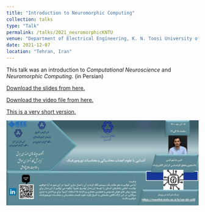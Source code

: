 ```yaml
---
title: "Introduction to Neuromorphic Computing"
collection: talks
type: "Talk"
permalink: /talks/2021_neuromorphicKNTU
venue: "Department of Electrical Engineering, K. N. Toosi University of Technology"
date: 2021-12-07
location: "Tehran, Iran"
---
```


This talk was an introduction to _Computational Neuroscience_ and _Neuromorphic Computing_. (in Persian)

[Download the slides from here.](https://drive.google.com/file/d/1FAv_Qsn993Wwh5k8R0lKOE-3hxT1y7_o/view?usp=sharing)

[Download the video file from here.](https://t.me/bahramani_ch/301)

[This is a very short version.](https://www.aparat.com/v/OF37G)

![Poster](/images/neuromorphicKNTU.jpg)
